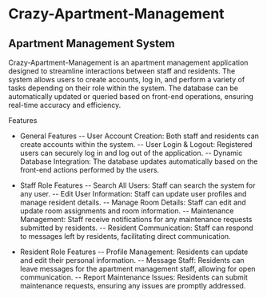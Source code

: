 # Crazy-Apartment-Management

## Apartment Management System

Crazy-Apartment-Management is an apartment management application designed to streamline interactions between staff and residents. The system allows users to create accounts, log in, and perform a variety of tasks depending on their role within the system. The database can be automatically updated or queried based on front-end operations, ensuring real-time accuracy and efficiency.

Features
- General Features
-- User Account Creation: Both staff and residents can create accounts within the system.
-- User Login & Logout: Registered users can securely log in and log out of the application.
-- Dynamic Database Integration: The database updates automatically based on the front-end actions performed by the users.

- Staff Role Features
-- Search All Users: Staff can search the system for any user.
-- Edit User Information: Staff can update user profiles and manage resident details.
-- Manage Room Details: Staff can edit and update room assignments and room information.
-- Maintenance Management: Staff receive notifications for any maintenance requests submitted by residents.
-- Resident Communication: Staff can respond to messages left by residents, facilitating direct communication.

- Resident Role Features
-- Profile Management: Residents can update and edit their personal information.
-- Message Staff: Residents can leave messages for the apartment management staff, allowing for open communication.
-- Report Maintenance Issues: Residents can submit maintenance requests, ensuring any issues are promptly addressed.


